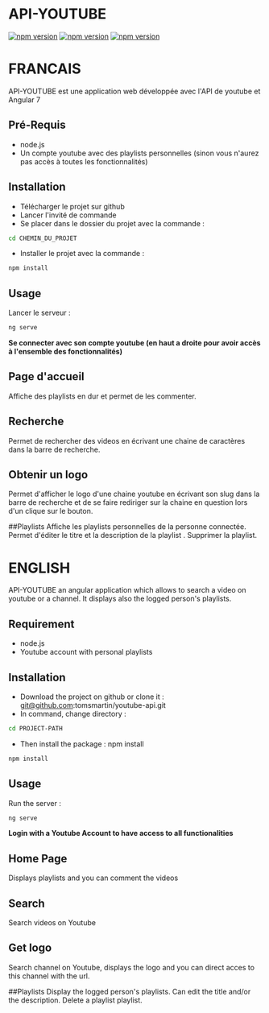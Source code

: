 # API-YOUTUBE
[![npm version](https://img.shields.io/badge/node.js-10.15.0-green.svg)](https://img.shields.io/badge/node.js-10.15.0-green.svg) [![npm version](https://img.shields.io/badge/npm%20package-7.0.6-green.svg)](https://img.shields.io/badge/npm%20package-7.0.6-green.svg) [![npm version](https://img.shields.io/appveyor/ci/:user/:repo.svg)](https://img.shields.io/appveyor/ci/:user/:repo.svg)



# FRANCAIS

API-YOUTUBE est une application web développée avec l'API de youtube et Angular 7

## Pré-Requis
- node.js
- Un compte youtube avec des playlists personnelles (sinon vous n'aurez pas accès à toutes les fonctionnalités)

## Installation

- Télécharger le projet sur github
- Lancer l'invité de commande
- Se placer dans le dossier du projet avec la commande :

```bash
cd CHEMIN_DU_PROJET
```
- Installer le projet avec la commande :

```bash
npm install
```

## Usage
Lancer le serveur :
```python
ng serve
```

**Se connecter avec son compte youtube (en haut a droite pour avoir accès à l'ensemble des fonctionnalités)**

## Page d'accueil
Affiche des playlists en dur et permet de les commenter.

## Recherche
Permet de rechercher des videos en écrivant une chaine de caractères dans la barre de recherche.

## Obtenir un logo
Permet d'afficher le logo d'une chaine youtube en écrivant son slug dans la barre de recherche et de se faire rediriger sur la chaine en question lors d'un clique sur le bouton.

##Playlists
Affiche les playlists personnelles de la personne connectée.
Permet d'éditer le titre et la description de la playlist .
Supprimer la playlist.



# ENGLISH

API-YOUTUBE an angular application which allows to search a video on youtube or a channel. It displays also the logged person's playlists.

## Requirement
- node.js
- Youtube account with personal playlists

## Installation

- Download the project on github or clone it : git@github.com:tomsmartin/youtube-api.git
- In command, change directory : 
```bash
cd PROJECT-PATH
```
- Then install the package : npm install

```bash
npm install
```

## Usage
Run the server :
```python
ng serve
```

**Login with a Youtube Account to have access to all functionalities**

## Home Page
Displays playlists and you can comment the videos

## Search
Search videos on Youtube

## Get logo
Search channel on Youtube, displays the logo and you can direct acces to this channel with the url.

##Playlists
Display the logged person's playlists.
Can edit the title and/or the description.
Delete a playlist playlist.




